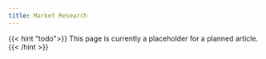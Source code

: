```yaml
---
title: Market Research
---
```


{{< hint "todo">}}
This page is currently a placeholder for a planned article.
{{< /hint >}}